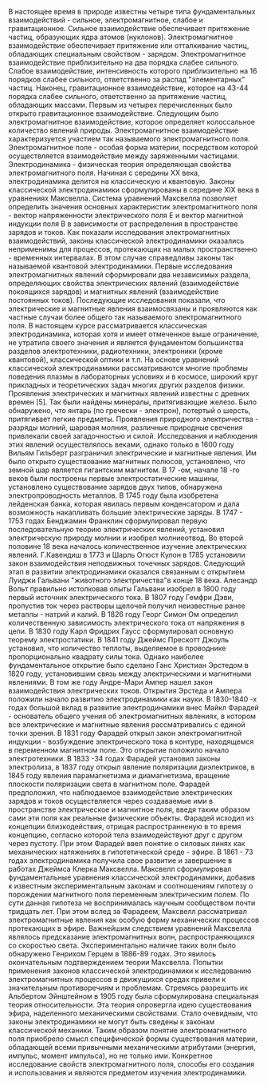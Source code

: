 В настоящее время в природе известны четыре типа фундаментальных взаимодействий - сильное, электромагнитное, слабое и гравитационное. Сильное взаимодействие обеспечивает притяжение частиц, образующих ядра атомов (нуклонов). Электромагнитное взаимодействие обеспечивает притяжение или отталкивание частиц, обладающих специальным свойством - зарядом. Электромагнитное взаимодействие приблизительно на два порядка слабее сильного. Слабое взаимодействие, интенсивность которого приблизительно на 16 порядков слабее сильного, ответственно за распад "элементарных" частиц. Наконец, гравитационное взаимодействие, которое на 43-44 порядка слабее сильного, ответственно за притяжение частиц, обладающих массами. Первым из четырех перечисленных было открыто гравитационное взаимодействие. Следующим было электромагнитное взаимодействие, которое определяет колоссальное количество явлений природы. Электромагнитное взаимодействие характеризуется участием так называемого электромагнитного поля. Электромагнитное поле - особая форма материи, посредством которой осуществляется взаимодействие между заряженными частицами. Электродинамика - физическая теория определяющая свойства электромагнитного поля. Начиная с середины XX века, электродинамика делится на классическую и квантовую. Законы классической электродинамики сформулированы в середине XIX века в уравнениях Максвелла. Система уравнений Максвелла позволяет определить значения основных характеристик электромагнитного поля - вектор напряженности электрического поля E и вектор магнитной индукции поля B в зависимости от распределения в пространстве зарядов и токов. Как показали исследования электромагнитных взаимодействий, законы классической электродинамики оказались неприменимы для процессов, протекающих на малых пространственно - временных интервалах. В этом случае справедливы законы так называемой квантовой электродинамики. Первые исследования электромагнитных явлений сформировали два независимых раздела, определяющих свойства электрических явлений (взаимодействие покоящихся зарядов) и магнитных явлений (взаимодействие постоянных токов). Последующие исследования показали, что электрические и магнитные явления взаимосвязаны и проявляются как частные случаи более общего так называемого электромагнитного поля. В настоящем курсе рассматривается классическая электродинамика, которая хотя и имеет отмеченное выше ограничение, не утратила своего значения и является фундаментом большинства разделов электротехники, радиотехники, электроники (кроме квантовой), классической оптики и т.п. На основе уравнений классической электродинамики рассматриваются многие проблемы поведения плазмы в лабораторных условиях и в космосе, широкий круг прикладных и теоретических задач многих других разделов физики. Проявления электрических и магнитных явлений известны с древних времен [5]. Так были найдены минералы, притягивающие железо. Было обнаружено, что янтарь (по гречески - электрон), потертый о шерсть, притягивает легкие предметы. Проявления природного электричества - разряды молний, шаровая молния, различные природные свечения привлекали своей загадочностью и силой. Исследования и наблюдения этих явлений осуществлялось веками, однако только в 1600 году Вильям Гильберт разграничил электрические и магнитные явления. Им было открыто существование магнитных полюсов, установлено, что земной шар является гигантским магнитом. В 17 -ом, начале 18 -го веков были построены первые электростатические машины, установлено существование зарядов двух типов, обнаружена электропроводность металлов. В 1745 году была изобретена лейденская банка, которая явилась первым конденсатором и дала возможность накапливать большие электрические заряды. В 1747 - 1753 годах Бенджамин Франклин сформулировал первую последовательную теорию электрических явлений, установил электрическую природу молнии и изобрел молниеотвод. Во второй половине 18 века началось количественное изучение электрических явлений. Г.Кавендиш в 1773 и Шарль Огюст Кулон в 1785 установили закон взаимодействия неподвижных точечных зарядов. Следующий этап в развитии электродинамики оказался связанным с открытием Луиджи Гальвани "животного электричества"в конце 18 века. Алесандр Вольт правильно истолковав опыты Гальвани изобрел в 1800 году первый источник электрического тока. В 1807 году Гемфри Дэви, пропустив ток через растворы щелочей получил неизвестные ранее металлы - натрий и калий. В 1826 году Георг Симон Ом определил количественную зависимость электрического тока от напряжения в цепи. В 1830 году Карл Фридрих Гаусс сформулировал основную теорему электростатики. В 1841 году Джеймс Прескотт Джоуль установил, что количество теплоты, выделяемое в проводнике пропорционально квадрату силы тока. Однако наиболее фундаментальное открытие было сделано Ганс Христиан Эрстедом в 1820 году, установившим связь между электрическими и магнитными явлениями. В том же году Андре-Мари Ампер нашел закон взаимодействия электрических токов. Открытия Эрстеда и Ампера положили начало развитию электродинамики как науки. В 1830-1840 -х годах большой вклад в развитие электродинамики внес Майкл Фарадей - основатель общего учения об электромагнитных явлениях, в котором все электрические и магнитные явления рассматривались с единой точки зрения. В 1831 году Фарадей открыл закон электромагнитной индукции - возбуждение электрического тока в контуре, находящемся в переменном магнитном поле. Это открытие положило начало электротехники. В 1833 -34 годах Фарадей установил законы электролиза, в 1837 году открыл явление поляризации диэлектриков, в 1845 году явления парамагнетизма и диамагнетизма, вращение плоскости поляризации света в магнитном поле. Фарадей предположил, что наблюдаемое взаимодействие электрических зарядов и токов осуществляется через создаваемые ими в пространстве электрическое и магнитное поля, введя таким образом сами эти поля как реальные физические объекты. Фарадей исходил из концепции близкодействия, отрицая распространненую в то время концепцию, согласно которой тела взаимодействуют друг с другом через пустоту. При этом Фарадей ввел понятие о силовых линях как механических натяжениях в гипотетической среде - эфире. В 1861 - 73 годах электродинамика получила свое развитие и завершение в работах Джеймса Клерка Максвелла. Максвелл сформулировал фундаментальные уравнения классической электродинамики, добавив к известным экспериментальным законам и соотношениям гипотезу о порождении магнитного поля переменным электрическим полем. По сути данная гипотеза не воспринималась научным сообществом почти тридцать лет. При этом вслед за Фарадеем, Максвелл рассматривал электромагнитные явления как особую форму механических процессов протекающих в эфире. Важнейшим следствием уравнений Максвелла являлось предсказание электромагнитных волн, распространяющихся со скоростью света. Экспериментально наличие таких волн было обнаружено Генрихом Герцем в 1886-89 годах. Это явилось окончательным подтверждением теории Максвелла. Попытки применения законов классической электродинамики к исследованию электромагнитных процессов в движущихся средах привели к значительным противоречиям и проблемам. Стремясь разрешить их Альбертом Эйнштейном в 1905 году была сформулирована специальная теория относительности. Эта теория опровергла идею существования эфира, наделенного механическими свойствами. Стало очевидным, что законы электродинамики не могут быть сведены к законам классической механики. Таким образом понятие электромагнитного поля приобрело смысл специфической формы существования материи, обладающей всеми привычными механическими атрибутами (энергия, импульс, момент импульса), но не только ими. Конкретное исследование свойств электромагнитного поля, способы его создания и использования и являются предметом изучения электродинамики.